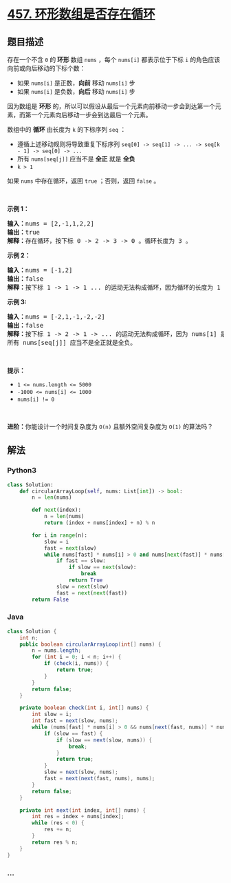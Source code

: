 # [457. 环形数组是否存在循环](https://leetcode-cn.com/problems/circular-array-loop)



## 题目描述

<!-- 这里写题目描述 -->

<p>存在一个不含 <code>0</code> 的<strong> 环形 </strong>数组 <code>nums</code> ，每个 <code>nums[i]</code> 都表示位于下标 <code>i</code> 的角色应该向前或向后移动的下标个数：</p>

<ul>
	<li>如果 <code>nums[i]</code> 是正数，<strong>向前</strong> 移动 <code>nums[i]</code> 步</li>
	<li>如果 <code>nums[i]</code> 是负数，<strong>向后</strong> 移动 <code>nums[i]</code> 步</li>
</ul>

<p>因为数组是 <strong>环形</strong> 的，所以可以假设从最后一个元素向前移动一步会到达第一个元素，而第一个元素向后移动一步会到达最后一个元素。</p>

<p>数组中的 <strong>循环</strong> 由长度为 <code>k</code> 的下标序列 <code>seq</code> ：</p>

<ul>
	<li>遵循上述移动规则将导致重复下标序列 <code>seq[0] -> seq[1] -> ... -> seq[k - 1] -> seq[0] -> ...</code></li>
	<li>所有 <code>nums[seq[j]]</code> 应当不是 <strong>全正</strong> 就是 <strong>全负</strong></li>
	<li><code>k > 1</code></li>
</ul>

<p>如果 <code>nums</code> 中存在循环，返回 <code>true</code> ；否则，返回<em> </em><code>false</code><em> </em>。</p>

<p> </p>

<p><strong>示例 1：</strong></p>

<pre>
<strong>输入：</strong>nums = [2,-1,1,2,2]
<strong>输出：</strong>true
<strong>解释：</strong>存在循环，按下标 0 -> 2 -> 3 -> 0 。循环长度为 3 。
</pre>

<p><strong>示例 2：</strong></p>

<pre>
<strong>输入：</strong>nums = [-1,2]
<strong>输出：</strong>false
<strong>解释：</strong>按下标 1 -> 1 -> 1 ... 的运动无法构成循环，因为循环的长度为 1 。根据定义，循环的长度必须大于 1 。
</pre>

<p><strong>示例 3:</strong></p>

<pre>
<strong>输入：</strong>nums = [-2,1,-1,-2,-2]
<strong>输出：</strong>false
<strong>解释：</strong>按下标 1 -> 2 -> 1 -> ... 的运动无法构成循环，因为 nums[1] 是正数，而 nums[2] 是负数。
所有 nums[seq[j]] 应当不是全正就是全负。</pre>

<p> </p>

<p><strong>提示：</strong></p>

<ul>
	<li><code>1 <= nums.length <= 5000</code></li>
	<li><code>-1000 <= nums[i] <= 1000</code></li>
	<li><code>nums[i] != 0</code></li>
</ul>

<p> </p>

<p><strong>进阶：</strong>你能设计一个时间复杂度为 <code>O(n)</code> 且额外空间复杂度为 <code>O(1)</code> 的算法吗？</p>


## 解法

<!-- 这里可写通用的实现逻辑 -->

<!-- tabs:start -->

### **Python3**

<!-- 这里可写当前语言的特殊实现逻辑 -->

```python
class Solution:
    def circularArrayLoop(self, nums: List[int]) -> bool:
        n = len(nums)

        def next(index):
            n = len(nums)
            return (index + nums[index] + n) % n

        for i in range(n):
            slow = i
            fast = next(slow)
            while nums[fast] * nums[i] > 0 and nums[next(fast)] * nums[i] > 0:
                if fast == slow:
                    if slow == next(slow):
                        break
                    return True
                slow = next(slow)
                fast = next(next(fast))
        return False
```

### **Java**

<!-- 这里可写当前语言的特殊实现逻辑 -->

```java
class Solution {
    int n;
    public boolean circularArrayLoop(int[] nums) {
        n = nums.length;
        for (int i = 0; i < n; i++) {
            if (check(i, nums)) {
                return true;
            }
        }
        return false;
    }

    private boolean check(int i, int[] nums) {
        int slow = i;
        int fast = next(slow, nums);
        while (nums[fast] * nums[i] > 0 && nums[next(fast, nums)] * nums[i] > 0) {
            if (slow == fast) {
                if (slow == next(slow, nums)) {
                    break;
                }
                return true;
            }
            slow = next(slow, nums);
            fast = next(next(fast, nums), nums);
        }
        return false;
    }

    private int next(int index, int[] nums) {
        int res = index + nums[index];
        while (res < 0) {
            res += n;
        }
        return res % n;
    }
}
```

### **...**

```

```

<!-- tabs:end -->
